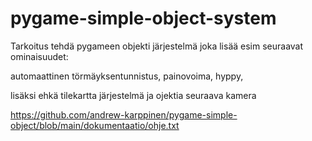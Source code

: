 # pygame-simple-object-system


Tarkoitus tehdä pygameen objekti järjestelmä joka lisää esim seuraavat ominaisuudet:

automaattinen törmäyksentunnistus,
painovoima,
hyppy,

lisäksi ehkä tilekartta järjestelmä ja ojektia seuraava kamera


https://github.com/andrew-karppinen/pygame-simple-object/blob/main/dokumentaatio/ohje.txt
